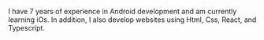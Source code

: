 I have 7 years of experience in Android development and am currently learning iOs. In addition, I also develop websites using Html, Css, React, and Typescript.
